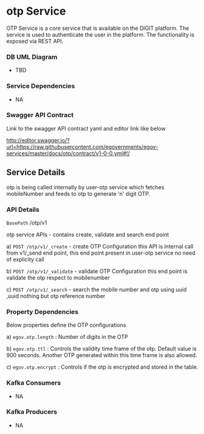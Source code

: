 
# otp Service

OTP Service is a core service that is available on the DIGIT platform.  The service is used to authenticate the user in the platform.
The functionality is exposed via REST API.



### DB UML Diagram

- TBD



### Service Dependencies

- NA



### Swagger API Contract

Link to the swagger API contract yaml and editor link like below

http://editor.swagger.io/?url=https://raw.githubusercontent.com/egovernments/egov-services/master/docs/otp/contract/v1-0-0.yml#!/



## Service Details

otp is being called internally by user-otp service which fetches mobileNumber and feeds to otp to generate 'n' digit OTP. 



### API Details

`BasePath` /otp/v1

otp service APIs - contains create, validate and search end point

a) `POST /otp/v1/_create`   - create OTP Configuration this API is internal call from v1/_send end point, this end point present in user-otp service no need of explicity call

b) `POST /otp/v1/_validate` - validate OTP Configuration this end point is validate the otp respect to mobilenumber

c) `POST /otp/v1/_search`   - search the mobile number and otp using uuid ,uuid nothing but otp reference number



### Property Dependencies

Below properties define the OTP configurations 

a)  `egov.otp.length`  : Number of digits in the OTP 

b)  `egov.otp.ttl`     : Controls the validity time frame of the otp. Default value is 900 seconds. Another OTP generated within this time frame is also allowed. 

c)  `egov.otp.encrypt` : Controls if the otp is encrypted and stored in the table.



### Kafka Consumers

- NA

### Kafka Producers

- NA